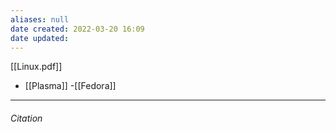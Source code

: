 ```yaml
---
aliases: null
date created: 2022-03-20 16:09
date updated:
---
```


[[Linux.pdf]]

- [[Plasma]]
-[[Fedora]]


---

###### Citation


